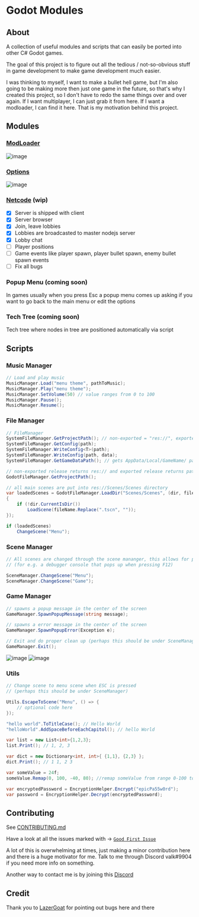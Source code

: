 # Godot Modules
## About
A collection of useful modules and scripts that can easily be ported into other C# Godot games.

The goal of this project is to figure out all the tedious / not-so-obvious stuff in game development to make game development much easier.

I was thinking to myself, I want to make a bullet hell game, but I'm also going to be making more then just one game in the future, so that's why I created this project, so I don't have to redo the same things over and over again. If I want multiplayer, I can just grab it from here. If I want a modloader, I can find it here. That is my motivation behind this project.

## Modules
### [ModLoader](https://github.com/valkyrienyanko/GodotModules/blob/main/.github/MOD_LOADER.md)  
![image](https://user-images.githubusercontent.com/6277739/162651881-b8f98aa5-da2a-4499-b4dd-737a64dec4a9.png)  

### [Options](https://github.com/valkyrienyanko/GodotModules/blob/main/.github/OPTIONS.md)  
![image](https://user-images.githubusercontent.com/6277739/163117944-e350b70c-aaaa-426f-8719-3c28648d5747.png)  

### [Netcode](https://github.com/valkyrienyanko/GodotModules/blob/main/.github/NETCODE.md) (wip)
- [x] Server is shipped with client
- [x] Server browser
- [x] Join, leave lobbies
- [x] Lobbies are broadcasted to master nodejs server
- [x] Lobby chat
- [ ] Player positions
- [ ] Game events like player spawn, player bullet spawn, enemy bullet spawn events
- [ ] Fix all bugs

### Popup Menu (coming soon)
In games usually when you press Esc a popup menu comes up asking if you want to go back to the main menu or edit the options

### Tech Tree (coming soon)
Tech tree where nodes in tree are positioned automatically via script

## Scripts
### Music Manager
```cs
// Load and play music
MusicManager.Load("menu theme", pathToMusic);
MusicManager.Play("menu theme");
MusicManager.SetVolume(50) // value ranges from 0 to 100
MusicManager.Pause();
MusicManager.Resume();
```

### File Manager
```cs
// FileManager
SystemFileManager.GetProjectPath(); // non-exported = "res://", exported = next to the game exe
SystemFileManager.GetConfig(path);
SystemFileManager.WriteConfig<T>(path);
SystemFileManager.WriteConfig(path, data);
SystemFileManager.GetGameDataPath(); // gets AppData/Local/GameName/ path

// non-exported release returns res:// and exported release returns path next to games exe
GodotFileManager.GetProjectPath(); 

// all main scenes are put into res://Scenes/Scenes directory
var loadedScenes = GodotFileManager.LoadDir("Scenes/Scenes", (dir, fileName) =>
{
    if (!dir.CurrentIsDir())
        LoadScene(fileName.Replace(".tscn", ""));
});

if (loadedScenes)
    ChangeScene("Menu");
```

### Scene Manager
```cs
// All scenes are changed through the scene mananger, this allows for persistent nodes throughout scenes. 
// (for e.g. a debugger console that pops up when pressing F12)

SceneManager.ChangeScene("Menu");
SceneManager.ChangeScene("Game");
```

### Game Manager
```cs
// spawns a popup message in the center of the screen
GameManager.SpawnPopupMessage(string message);

// spawns a error message in the center of the screen
GameManager.SpawnPopupError(Exception e);

// Exit and do proper clean up (perhaps this should be under SceneManager)
GameManager.Exit();
```

![image](https://user-images.githubusercontent.com/6277739/164518782-328291c5-f96d-4ca1-b980-c01180ec6eb2.png)
![image](https://user-images.githubusercontent.com/6277739/164518875-4f769eb1-5c1e-44df-bf20-938b37843677.png)

### Utils
```cs
// Change scene to menu scene when ESC is pressed 
// (perhaps this should be under SceneManager)

Utils.EscapeToScene("Menu", () => {
    // optional code here
});

"hello world".ToTitleCase(); // Hello World
"helloWorld".AddSpaceBeforeEachCapitol(); // hello World

var list = new List<int>{1,2,3};
list.Print(); // 1, 2, 3

var dict = new Dictionary<int, int>{ {1,1}, {2,3} };
dict.Print(); // 1 1, 2 3

var someValue = 24f;
someValue.Remap(0, 100, -40, 80); //remap someValue from range 0-100 to range -40-80

var encryptedPassword = EncryptionHelper.Encrypt("epicPa55w0rd");
var password = EncryptionHelper.Decrypt(encryptedPassword);
```

## Contributing
See [CONTRIBUTING.md](https://github.com/valkyrienyanko/GodotModules/blob/main/.github/CONTRIBUTING.md)

Have a look at all the issues marked with -> [`Good First Issue`](https://github.com/valkyrienyanko/GodotModules/issues?q=is%3Aissue+is%3Aopen+label%3A%22good+first+issue%22)

A lot of this is overwhelming at times, just making a minor contribution here and there is a huge motivator for me. Talk to me through Discord valk#9904 if you need more info on something.

Another way to contact me is by joining this [Discord](https://discord.gg/866cg8yfxZ)

## Credit
Thank you to [LazerGoat](https://github.com/LazerGoat) for pointing out bugs here and there

